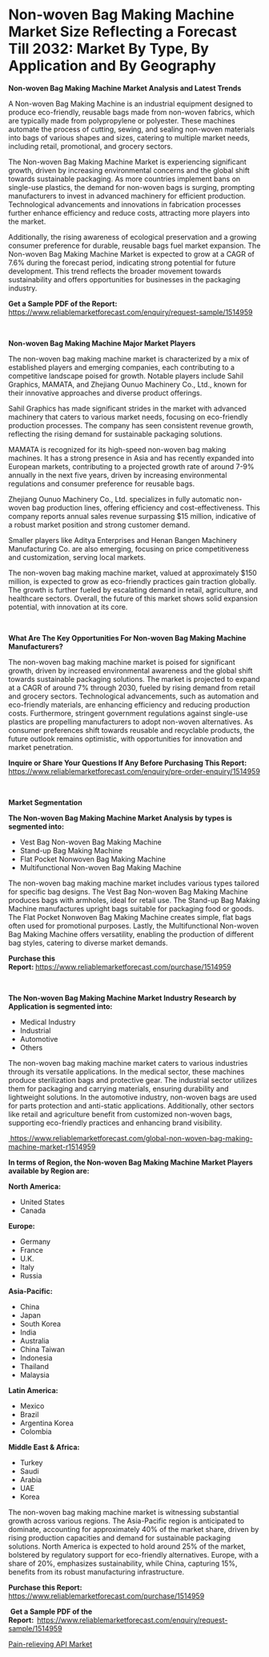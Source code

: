 <p><h1>Non-woven Bag Making Machine Market Size Reflecting a Forecast Till 2032: Market By Type, By Application and By Geography</h1></p><p><strong>Non-woven Bag Making Machine Market Analysis and Latest Trends</strong></p>
<p><p>A Non-woven Bag Making Machine is an industrial equipment designed to produce eco-friendly, reusable bags made from non-woven fabrics, which are typically made from polypropylene or polyester. These machines automate the process of cutting, sewing, and sealing non-woven materials into bags of various shapes and sizes, catering to multiple market needs, including retail, promotional, and grocery sectors.</p><p>The Non-woven Bag Making Machine Market is experiencing significant growth, driven by increasing environmental concerns and the global shift towards sustainable packaging. As more countries implement bans on single-use plastics, the demand for non-woven bags is surging, prompting manufacturers to invest in advanced machinery for efficient production. Technological advancements and innovations in fabrication processes further enhance efficiency and reduce costs, attracting more players into the market.</p><p>Additionally, the rising awareness of ecological preservation and a growing consumer preference for durable, reusable bags fuel market expansion. The Non-woven Bag Making Machine Market is expected to grow at a CAGR of 7.6% during the forecast period, indicating strong potential for future development. This trend reflects the broader movement towards sustainability and offers opportunities for businesses in the packaging industry.</p></p>
<p><strong>Get a Sample PDF of the Report:&nbsp;</strong> <a href="https://www.reliablemarketforecast.com/enquiry/request-sample/1514959?utm_campaign=2749&utm_medium=2&utm_source=Github&utm_content=ia&utm_term=29032025&utm_id=non-woven-bag-making-machine">https://www.reliablemarketforecast.com/enquiry/request-sample/1514959</a></p>
<p>&nbsp;</p>
<p><strong>Non-woven Bag Making Machine Major Market Players</strong></p>
<p><p>The non-woven bag making machine market is characterized by a mix of established players and emerging companies, each contributing to a competitive landscape poised for growth. Notable players include Sahil Graphics, MAMATA, and Zhejiang Ounuo Machinery Co., Ltd., known for their innovative approaches and diverse product offerings.</p><p>Sahil Graphics has made significant strides in the market with advanced machinery that caters to various market needs, focusing on eco-friendly production processes. The company has seen consistent revenue growth, reflecting the rising demand for sustainable packaging solutions.</p><p>MAMATA is recognized for its high-speed non-woven bag making machines. It has a strong presence in Asia and has recently expanded into European markets, contributing to a projected growth rate of around 7-9% annually in the next five years, driven by increasing environmental regulations and consumer preference for reusable bags.</p><p>Zhejiang Ounuo Machinery Co., Ltd. specializes in fully automatic non-woven bag production lines, offering efficiency and cost-effectiveness. This company reports annual sales revenue surpassing $15 million, indicative of a robust market position and strong customer demand.</p><p>Smaller players like Aditya Enterprises and Henan Bangen Machinery Manufacturing Co. are also emerging, focusing on price competitiveness and customization, serving local markets.</p><p>The non-woven bag making machine market, valued at approximately $150 million, is expected to grow as eco-friendly practices gain traction globally. The growth is further fueled by escalating demand in retail, agriculture, and healthcare sectors. Overall, the future of this market shows solid expansion potential, with innovation at its core.</p></p>
<p>&nbsp;</p>
<p><strong>What Are The Key Opportunities For Non-woven Bag Making Machine Manufacturers?</strong></p>
<p><p>The non-woven bag making machine market is poised for significant growth, driven by increased environmental awareness and the global shift towards sustainable packaging solutions. The market is projected to expand at a CAGR of around 7% through 2030, fueled by rising demand from retail and grocery sectors. Technological advancements, such as automation and eco-friendly materials, are enhancing efficiency and reducing production costs. Furthermore, stringent government regulations against single-use plastics are propelling manufacturers to adopt non-woven alternatives. As consumer preferences shift towards reusable and recyclable products, the future outlook remains optimistic, with opportunities for innovation and market penetration.</p></p>
<p><strong>Inquire or Share Your Questions If Any Before Purchasing This Report:</strong> <a href="https://www.reliablemarketforecast.com/enquiry/pre-order-enquiry/1514959?utm_campaign=2749&utm_medium=2&utm_source=Github&utm_content=ia&utm_term=29032025&utm_id=non-woven-bag-making-machine">https://www.reliablemarketforecast.com/enquiry/pre-order-enquiry/1514959</a></p>
<p>&nbsp;</p>
<p><strong>Market Segmentation</strong></p>
<p><strong>The Non-woven Bag Making Machine Market Analysis by types is segmented into:</strong></p>
<p><ul><li>Vest Bag Non-woven Bag Making Machine</li><li>Stand-up Bag Making Machine</li><li>Flat Pocket Nonwoven Bag Making Machine</li><li>Multifunctional Non-woven Bag Making Machine</li></ul></p>
<p><p>The non-woven bag making machine market includes various types tailored for specific bag designs. The Vest Bag Non-woven Bag Making Machine produces bags with armholes, ideal for retail use. The Stand-up Bag Making Machine manufactures upright bags suitable for packaging food or goods. The Flat Pocket Nonwoven Bag Making Machine creates simple, flat bags often used for promotional purposes. Lastly, the Multifunctional Non-woven Bag Making Machine offers versatility, enabling the production of different bag styles, catering to diverse market demands.</p></p>
<p><strong>Purchase this Report:&nbsp;</strong><a href="https://www.reliablemarketforecast.com/purchase/1514959?utm_campaign=2749&utm_medium=2&utm_source=Github&utm_content=ia&utm_term=29032025&utm_id=non-woven-bag-making-machine">https://www.reliablemarketforecast.com/purchase/1514959</a></p>
<p>&nbsp;</p>
<p><strong>The Non-woven Bag Making Machine Market Industry Research by Application is segmented into:</strong></p>
<p><ul><li>Medical Industry</li><li>Industrial</li><li>Automotive</li><li>Others</li></ul></p>
<p><p>The non-woven bag making machine market caters to various industries through its versatile applications. In the medical sector, these machines produce sterilization bags and protective gear. The industrial sector utilizes them for packaging and carrying materials, ensuring durability and lightweight solutions. In the automotive industry, non-woven bags are used for parts protection and anti-static applications. Additionally, other sectors like retail and agriculture benefit from customized non-woven bags, supporting eco-friendly practices and enhancing brand visibility.</p></p>
<p><a href="https://www.reliablemarketforecast.com/global-non-woven-bag-making-machine-market-r1514959?utm_campaign=2749&utm_medium=2&utm_source=Github&utm_content=ia&utm_term=29032025&utm_id=non-woven-bag-making-machine">&nbsp;https://www.reliablemarketforecast.com/global-non-woven-bag-making-machine-market-r1514959</a></p>
<p><strong>In terms of Region, the Non-woven Bag Making Machine Market Players available by Region are:</strong></p>
<p>
    <p> <strong> North America: </strong>
        <ul>
            <li>United States</li>
            <li>Canada</li>
        </ul>
        </p> 
    <p> <strong> Europe: </strong>
        <ul>
            <li>Germany</li>
            <li>France</li>
            <li>U.K.</li>
            <li>Italy</li>
            <li>Russia</li>
        </ul>
        </p> 
    <p> <strong> Asia-Pacific: </strong>
        <ul>
            <li>China</li>
            <li>Japan</li>
            <li>South Korea</li>
            <li>India</li>
            <li>Australia</li>
            <li>China Taiwan</li>
            <li>Indonesia</li>
            <li>Thailand</li>
            <li>Malaysia</li>
        </ul>
        </p> 
    <p> <strong> Latin America: </strong>
        <ul>
            <li>Mexico</li>
            <li>Brazil</li>
            <li>Argentina Korea</li>
            <li>Colombia</li>
        </ul>
        </p> 
    <p> <strong> Middle East & Africa: </strong>
        <ul>
            <li>Turkey</li>
            <li>Saudi</li>
            <li>Arabia</li>
            <li>UAE</li>
            <li>Korea</li>
        </ul>
    </p>
    </p>
<p><p>The non-woven bag making machine market is witnessing substantial growth across various regions. The Asia-Pacific region is anticipated to dominate, accounting for approximately 40% of the market share, driven by rising production capacities and demand for sustainable packaging solutions. North America is expected to hold around 25% of the market, bolstered by regulatory support for eco-friendly alternatives. Europe, with a share of 20%, emphasizes sustainability, while China, capturing 15%, benefits from its robust manufacturing infrastructure.</p></p>
<p><strong>Purchase this Report: </strong><a href="https://www.reliablemarketforecast.com/purchase/1514959?utm_campaign=2749&utm_medium=2&utm_source=Github&utm_content=ia&utm_term=29032025&utm_id=non-woven-bag-making-machine">https://www.reliablemarketforecast.com/purchase/1514959</a></p>
<p>&nbsp;<strong>Get a Sample PDF of the Report:&nbsp;&nbsp;</strong><a href="https://www.reliablemarketforecast.com/enquiry/request-sample/1514959?utm_campaign=2749&utm_medium=2&utm_source=Github&utm_content=ia&utm_term=29032025&utm_id=non-woven-bag-making-machine">https://www.reliablemarketforecast.com/enquiry/request-sample/1514959</a></p>
<p><strong></strong></p>
<p><p><a href="https://github.com/leyesamilej/Market-Research-Report-List-1/blob/main/pain-relieving-api-market.md?utm_campaign=2749&utm_medium=2&utm_source=Github&utm_content=ia&utm_term=29032025&utm_id=non-woven-bag-making-machine">Pain-relieving API Market</a></p></p>